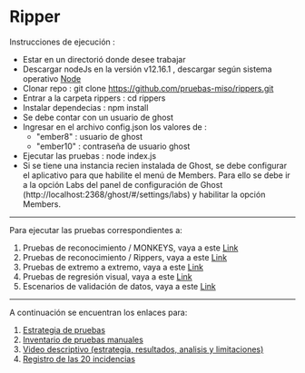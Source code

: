 # Ripper


Instrucciones de ejecución : 

- Estar en un directorió donde desee trabajar 
- Descargar nodeJs en la versión v12.16.1 , descargar según sistema operativo [Node](https://nodejs.org/es/download/)   
- Clonar repo : git clone https://github.com/pruebas-miso/rippers.git
- Entrar a la carpeta rippers : cd rippers 
- Instalar dependecias : npm install
- Se debe contar con un usuario de ghost 
- Ingresar en el archivo config.json los valores de :
  * "ember8" : usuario de ghost
  * "ember10" : contraseña de usuario ghost 
- Ejecutar las pruebas : node index.js
- Si se tiene una instancia recien instalada de Ghost, se debe configurar el aplicativo para que habilite el menú de Members. Para ello se debe ir a la opción Labs del panel de configuración de Ghost (http://localhost:2368/ghost/#/settings/labs) y habilitar la opción Members.

**************************
Para ejecutar las pruebas correspondientes a: 
1. Pruebas de reconocimiento / MONKEYS, vaya a este [Link](https://github.com/pruebas-miso/monkeys)
2. Pruebas de reconocimiento / Rippers, vaya a este [Link](https://github.com/pruebas-miso/rippers)
3. Pruebas de extremo a extremo, vaya a este [Link](https://github.com/pruebas-miso/ghost-cypress-e2e/tree/v3.42.5)
4. Pruebas de regresión visual, vaya a este [Link](https://github.com/pruebas-miso/vrt)
5. Escenarios de validación de datos, vaya a este [Link](https://github.com/pruebas-miso/ghost-cypress-e2e/tree/v3.42.5)

**************************
A continuación se encuentran los enlaces para:
1. [Estrategia de pruebas](https://github.com/pruebas-miso/monkeys/raw/main/results/2021-05-26%20-%20ESTRATEGIA%20DE%20PRUEBAS%20DE%20GHOST%20-%20PRESUPUESTO%20FINAL.docx)
2. [Inventario de pruebas manuales](https://github.com/pruebas-miso/monkeys/raw/main/results/Inventario%20Pruebas%20Manuales%20Ghost%20Entrega%20Final.xlsx)
3. [Video descriptivo (estrategia, resultados, analisis y limitaciones)](https://youtu.be/6UDmNYdJdlE)
4. [Registro de las 20 incidencias](https://github.com/pruebas-miso/vrt/issues)
